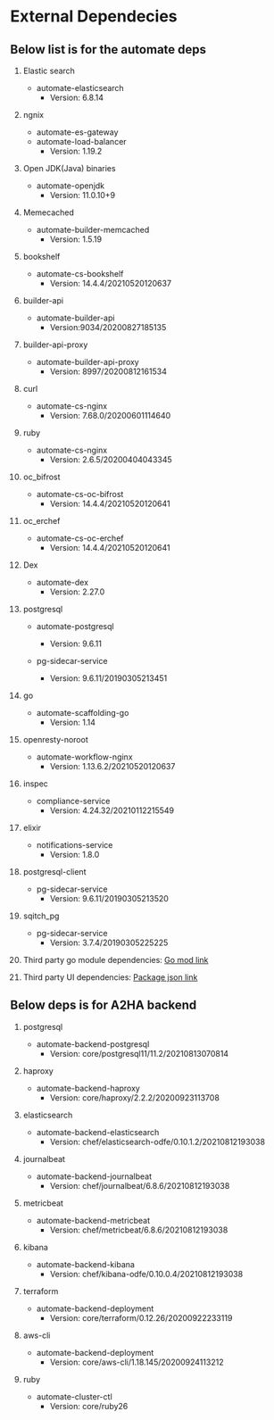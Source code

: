 # External Dependecies
## Below list is for the automate deps 

1. Elastic search
   * automate-elasticsearch
     * Version: 6.8.14

2. ngnix
   * automate-es-gateway 
   * automate-load-balancer
     * Version: 1.19.2 
  
3. Open JDK(Java) binaries
   * automate-openjdk
     * Version: 11.0.10+9

4. Memecached
   * automate-builder-memcached
     * Version: 1.5.19

5. bookshelf
   * automate-cs-bookshelf
     * Version: 14.4.4/20210520120637

6. builder-api
   * automate-builder-api
     * Version:9034/20200827185135 

7. builder-api-proxy
   * automate-builder-api-proxy
     * Version: 8997/20200812161534

8. curl
   * automate-cs-nginx
     * Version: 7.68.0/20200601114640

9. ruby
   * automate-cs-nginx
     * Version: 2.6.5/20200404043345

10. oc_bifrost
    * automate-cs-oc-bifrost
      * Version: 14.4.4/20210520120641

11. oc_erchef
    * automate-cs-oc-erchef
      * Version: 14.4.4/20210520120641

12. Dex
    * automate-dex
      * Version: 2.27.0

13. postgresql
    * automate-postgresql
      * Version: 9.6.11

    * pg-sidecar-service
      * Version: 9.6.11/20190305213451

14. go
    * automate-scaffolding-go
      * Version: 1.14


15. openresty-noroot
    * automate-workflow-nginx
      * Version: 1.13.6.2/20210520120637

16. inspec
    * compliance-service
      * Version: 4.24.32/20210112215549

17. elixir
    * notifications-service
      * Version: 1.8.0

18. postgresql-client
    * pg-sidecar-service
      * Version: 9.6.11/20190305213520 

19. sqitch_pg
    * pg-sidecar-service
      * Version: 3.7.4/20190305225225

20.  Third party go module dependencies: [Go mod link](https://github.com/chef/automate/blob/master/go.mod)

21. Third party UI dependencies: [Package json link](https://github.com/chef/automate/blob/master/components/automate-ui/package.json)
    

## Below deps is for A2HA backend 

1. postgresql
    * automate-backend-postgresql
      * Version: core/postgresql11/11.2/20210813070814

2. haproxy
    * automate-backend-haproxy
      * Version: core/haproxy/2.2.2/20200923113708

3. elasticsearch
    * automate-backend-elasticsearch
      * Version: chef/elasticsearch-odfe/0.10.1.2/20210812193038

4. journalbeat
    * automate-backend-journalbeat
      * Version: chef/journalbeat/6.8.6/20210812193038

5. metricbeat
    * automate-backend-metricbeat
      * Version: chef/metricbeat/6.8.6/20210812193038

6. kibana
    * automate-backend-kibana
      * Version: chef/kibana-odfe/0.10.0.4/20210812193038

7. terraform
    * automate-backend-deployment
      * Version: core/terraform/0.12.26/20200922233119      

8. aws-cli
    * automate-backend-deployment
      * Version: core/aws-cli/1.18.145/20200924113212

9. ruby
    * automate-cluster-ctl
      * Version: core/ruby26